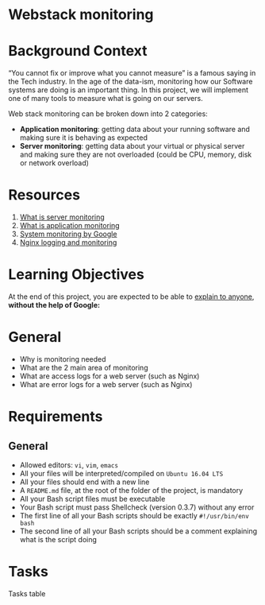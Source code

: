 # Webstack monitoring
# Background Context
“You cannot fix or improve what you cannot measure” is a famous saying in the Tech industry. In the age of the data-ism, monitoring how our Software systems are doing is an important thing. In this project, we will implement one of many tools to measure what is going on our servers.

Web stack monitoring can be broken down into 2 categories:
* **Application monitoring**: getting data about your running software and making sure it is behaving as expected
* **Server monitoring**: getting data about your virtual or physical server and making sure they are not overloaded (could be CPU, memory, disk or network overload)

# Resources
1. [What is server monitoring](https://www.sumologic.com/glossary/server-monitoring/)
2. [What is application monitoring](https://en.wikipedia.org/wiki/Application_performance_management)
3. [System monitoring by Google](https://sre.google/sre-book/monitoring-distributed-systems/)
4. [Nginx logging and monitoring](https://docs.nginx.com/nginx/admin-guide/monitoring/logging/)

# Learning Objectives
At the end of this project, you are expected to be able to [explain to anyone](https://fs.blog/feynman-learning-technique/?fbclid=IwAR2K5_BGPVo0QjJXkOIIqNsqcXK4lTskPWJvA0asKQIGtCPWaQBdKmj1Ztg), **without the help of Google:**

# General
* Why is monitoring needed
* What are the 2 main area of monitoring
* What are access logs for a web server (such as Nginx)
* What are error logs for a web server (such as Nginx)

# Requirements
## General
* Allowed editors: `vi`, `vim`, `emacs`
* All your files will be interpreted/compiled on `Ubuntu 16.04 LTS`
* All your files should end with a new line
* A `README.md` file, at the root of the folder of the project, is mandatory
* All your Bash script files must be executable
* Your Bash script must pass Shellcheck (version 0.3.7) without any error
* The first line of all your Bash scripts should be exactly `#!/usr/bin/env bash`
* The second line of all your Bash scripts should be a comment explaining what is the script doing

# Tasks
Tasks table
